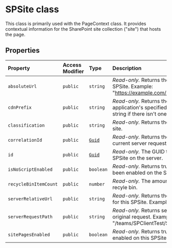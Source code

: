 # SPSite class







This class is primarily used with the PageContext class. It provides contextual information for the SharePoint site collection ("site") that hosts the page.



## Properties

| Property	   | Access Modifier | Type	| Description|
|:-------------|:----|:-------|:-----------|
|`absoluteUrl`     | `public` | `string` | _Read-only._ Returns the absolute URL for this SPSite. Example: "https://example.com/sites/PubSite" |
|`cdnPrefix`     | `public` | `string` | _Read-only._ Returns the prefix of the application's specified cdn or an empty string if there isn't one. |
|`classification`     | `public` | `string` | _Read-only._ Returns the classification of the site. |
|`correlationId`     | `public` | [`Guid`](../../sp-core-library/class/guid.md) | _Read-only._ Returns the correlation id to the current server request. |
|`id`     | `public` | [`Guid`](../../sp-core-library/class/guid.md) | _Read-only._ The GUID that identifies the SPSite on the server. |
|`isNoScriptEnabled`     | `public` | `boolean` | _Read-only._ Returns true if isNoScript has been enabled on the SPSite. |
|`recycleBinItemCount`     | `public` | `number` | _Read-only._ The amount of items in the recyle bin. |
|`serverRelativeUrl`     | `public` | `string` | _Read-only._ Returns the server-relative URL for this SPSite. Example: "/sites/PubSite" |
|`serverRequestPath`     | `public` | `string` | _Read-only._ Returns serverRelativeUrl of the original request. Example: "/teams/SPClientTest/SitePages/Home.aspx" |
|`sitePagesEnabled`     | `public` | `boolean` | _Read-only._ Returns true if SitePages are enabled on this SPSite. |







